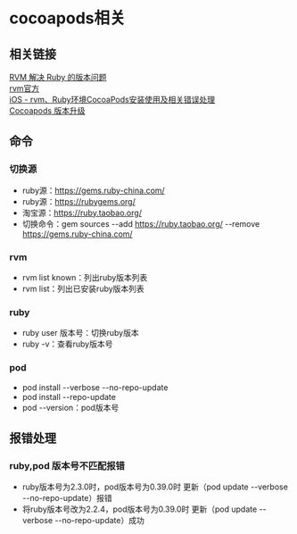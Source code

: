 

# cocoapods相关

## 相关链接
[RVM 解决 Ruby 的版本问题](http://www.cnblogs.com/Ray-liang/p/5012637.html)  
[rvm官方](https://rvm.io/)  
[iOS - rvm、Ruby环境CocoaPods安装使用及相关错误处理](http://www.jianshu.com/p/a7cbae01ad6c)  
[Cocoapods 版本升级](http://www.jianshu.com/p/82a6d6c7b000)  

## 命令

### 切换源
* ruby源：https://gems.ruby-china.com/
* ruby源：https://rubygems.org/
* 淘宝源：https://ruby.taobao.org/
* 切换命令：gem sources --add https://ruby.taobao.org/ --remove https://gems.ruby-china.com/

### rvm
* rvm list known：列出ruby版本列表
* rvm list：列出已安装ruby版本列表

### ruby
* ruby user 版本号：切换ruby版本
* ruby -v：查看ruby版本号

### pod
* pod install --verbose --no-repo-update
* pod install --repo-update
* pod --version：pod版本号

## 报错处理

### ruby,pod 版本号不匹配报错
* ruby版本号为2.3.0时，pod版本号为0.39.0时 更新（pod update --verbose --no-repo-update）报错  
* 将ruby版本号改为2.2.4，pod版本号为0.39.0时 更新（pod update --verbose --no-repo-update）成功

